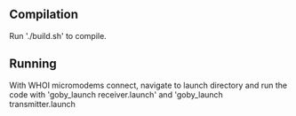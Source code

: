 ## Compilation
Run './build.sh' to compile.

## Running
With WHOI micromodems connect, navigate to launch directory and run the code with 'goby_launch receiver.launch' and 'goby_launch transmitter.launch
